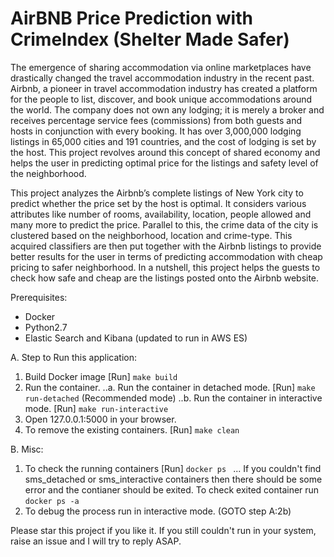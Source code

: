 # AirBNB Price Prediction with CrimeIndex (Shelter Made Safer)


The emergence of sharing accommodation via online marketplaces have drastically changed the travel accommodation industry in the recent past. Airbnb,
a pioneer in travel accommodation industry has created a platform for the people to list, discover, and book unique accommodations around the world. 
The company does not own any lodging; it is merely a broker and receives percentage service fees (commissions) from both guests and hosts in
conjunction with every booking. It has over 3,000,000 lodging listings in 65,000 cities and 191 countries, and the cost of lodging is set by the host. This
project revolves around this concept of shared economy and helps the user in predicting optimal price for the listings and safety level of the neighborhood.

This project analyzes the Airbnb’s complete listings of New York city to predict whether the price set by the host is optimal. It considers various attributes like
number of rooms, availability, location, people allowed and many more to predict the price. Parallel to this, the crime data of the city is clustered based on the
neighborhood, location and crime-type. This acquired classifiers are then put together with the Airbnb listings to provide better results for the user in terms of
predicting accommodation with cheap pricing to safer neighborhood. In a nutshell, this project helps the guests to check how safe and cheap are the
listings posted onto the Airbnb website.

Prerequisites:
- Docker
- Python2.7
- Elastic Search and Kibana (updated to run in AWS ES)

A. Step to Run this application: 

1. Build Docker image [Run] ``` make build ```
2. Run the container.
..a. Run the container in detached mode. [Run] ``` make run-detached ``` (Recommended mode)
..b. Run the container in interactive mode. [Run] ``` make run-interactive ```
3. Open 127.0.0.1:5000 in your browser.
4. To remove the existing containers. [Run] ``` make clean ```


B. Misc: 
1. To check the running containers [Run] ``` docker ps  ```
... If you couldn't find sms_detached or sms_interactive containers then there should be some error and the contianer should be exited. To check exited container run ``` docker ps -a  ```
2. To debug the process run in interactive mode. (GOTO step A:2b)


Please star this project if you like it. 
If you still couldn't run in your system, raise an issue and I will try to reply ASAP.

